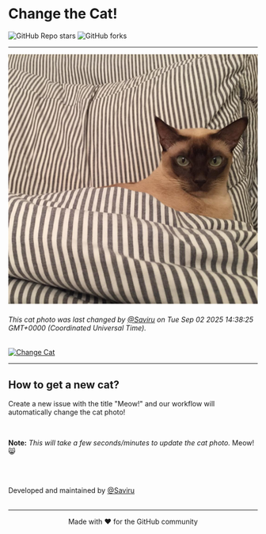 # Change the Cat!

![GitHub Repo stars](https://img.shields.io/github/stars/Saviru/change-the-cat?style=social)
![GitHub forks](https://img.shields.io/github/forks/Saviru/change-the-cat?style=social)


<hr id="top">


![Random Cat](./images/cat-d9d15d99.jpg)

###### This cat photo was last changed by [@Saviru](https://github.com/Saviru) on Tue Sep 02 2025 14:38:25 GMT+0000 (Coordinated Universal Time).


[![Change Cat]][Link]

[Change Cat]: https://img.shields.io/badge/Click_here_to_change_the_cat-37a779?style=for-the-badge
[Link]: https://github.com/Saviru/change-the-cat/issues/new?template=meow-.md


<hr>

## How to get a new cat?

Create a new issue with the title "Meow!" and our workflow will automatically change the cat photo!

<br>

**Note:** *This will take a few seconds/minutes to update the cat photo.* Meow!😸 

<br><br>

Developed and maintained by [@Saviru](https://github.com/Saviru)
<br><br>
<hr>
<p align="center">Made with ❤️ for the GitHub community </p> 
